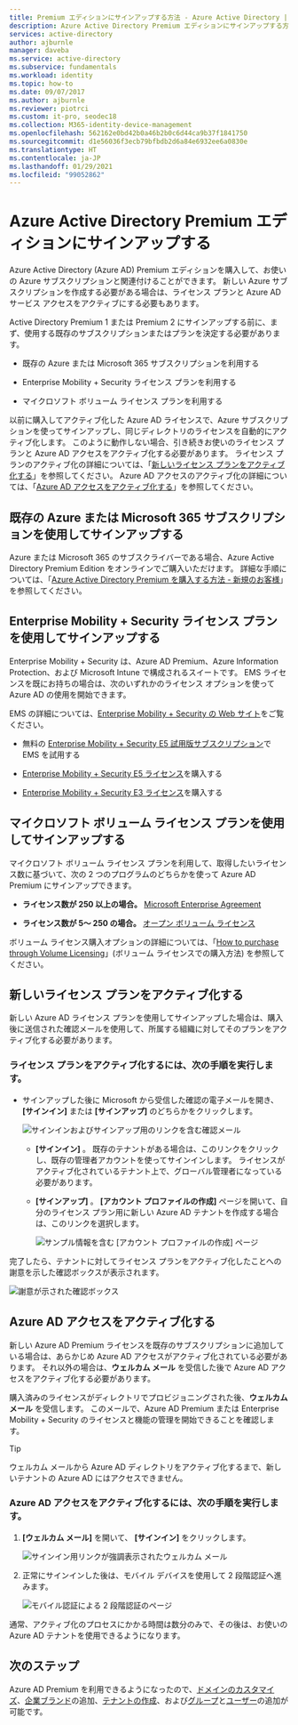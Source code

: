 ```yaml
---
title: Premium エディションにサインアップする方法 - Azure Active Directory | Microsoft Docs
description: Azure Active Directory Premium エディションにサインアップする方法の手順。
services: active-directory
author: ajburnle
manager: daveba
ms.service: active-directory
ms.subservice: fundamentals
ms.workload: identity
ms.topic: how-to
ms.date: 09/07/2017
ms.author: ajburnle
ms.reviewer: piotrci
ms.custom: it-pro, seodec18
ms.collection: M365-identity-device-management
ms.openlocfilehash: 562162e0bd42b0a46b2b0c6d44ca9b37f1841750
ms.sourcegitcommit: d1e56036f3ecb79bfbdb2d6a84e6932ee6a0830e
ms.translationtype: HT
ms.contentlocale: ja-JP
ms.lasthandoff: 01/29/2021
ms.locfileid: "99052862"
---
```

# <a name="sign-up-for-azure-active-directory-premium-editions"></a>Azure Active Directory Premium エディションにサインアップする
Azure Active Directory (Azure AD) Premium エディションを購入して、お使いの Azure サブスクリプションと関連付けることができます。 新しい Azure サブスクリプションを作成する必要がある場合は、ライセンス プランと Azure AD サービス アクセスをアクティブにする必要もあります。

Active Directory Premium 1 または Premium 2 にサインアップする前に、まず、使用する既存のサブスクリプションまたはプランを決定する必要があります。

- 既存の Azure または Microsoft 365 サブスクリプションを利用する

- Enterprise Mobility + Security ライセンス プランを利用する

- マイクロソフト ボリューム ライセンス プランを利用する

以前に購入してアクティブ化した Azure AD ライセンスで、Azure サブスクリプションを使ってサインアップし、同じディレクトリのライセンスを自動的にアクティブ化します。 このように動作しない場合、引き続きお使いのライセンス プランと Azure AD アクセスをアクティブ化する必要があります。 ライセンス プランのアクティブ化の詳細については、「[新しいライセンス プランをアクティブ化する](#activate-your-new-license-plan)」を参照してください。 Azure AD アクセスのアクティブ化の詳細については、「[Azure AD アクセスをアクティブ化する](#activate-your-azure-ad-access)」を参照してください。 

## <a name="sign-up-using-your-existing-azure-or-microsoft-365-subscription"></a>既存の Azure または Microsoft 365 サブスクリプションを使用してサインアップする
Azure または Microsoft 365 のサブスクライバーである場合、Azure Active Directory Premium Edition をオンラインでご購入いただけます。 詳細な手順については、「[Azure Active Directory Premium を購入する方法 - 新規のお客様](https://channel9.msdn.com/Series/Azure-Active-Directory-Videos-Demos/How-to-Purchase-Azure-Active-Directory-Premium-New-Customers)」を参照してください。

## <a name="sign-up-using-your-enterprise-mobility--security-licensing-plan"></a>Enterprise Mobility + Security ライセンス プランを使用してサインアップする
Enterprise Mobility + Security は、Azure AD Premium、Azure Information Protection、および Microsoft Intune で構成されるスイートです。 EMS ライセンスを既にお持ちの場合は、次のいずれかのライセンス オプションを使って Azure AD の使用を開始できます。

EMS の詳細については、[Enterprise Mobility + Security の Web サイト](https://www.microsoft.com/cloud-platform/enterprise-mobility-security)をご覧ください。

- 無料の [Enterprise Mobility + Security E5 試用版サブスクリプション](https://signup.microsoft.com/Signup?OfferId=87dd2714-d452-48a0-a809-d2f58c4f68b7&ali=1)で EMS を試用する

- [Enterprise Mobility + Security E5 ライセンス](https://signup.microsoft.com/Signup?OfferId=e6de2192-536a-4dc3-afdc-9e2602b6c790&ali=1)を購入する

- [Enterprise Mobility + Security E3 ライセンス](https://signup.microsoft.com/Signup?OfferId=4BBA281F-95E8-4136-8B0F-037D6062F54C&ali=1)を購入する

## <a name="sign-up-using-your-microsoft-volume-licensing-plan"></a>マイクロソフト ボリューム ライセンス プランを使用してサインアップする
マイクロソフト ボリューム ライセンス プランを利用して、取得したいライセンス数に基づいて、次の 2 つのプログラムのどちらかを使って Azure AD Premium にサインアップできます。

- **ライセンス数が 250 以上の場合。** [Microsoft Enterprise Agreement](https://www.microsoft.com/en-us/licensing/licensing-programs/enterprise.aspx)

- **ライセンス数が 5～ 250 の場合。** [オープン ボリューム ライセンス](https://www.microsoft.com/en-us/licensing/licensing-programs/open-license.aspx)

ボリューム ライセンス購入オプションの詳細については、「[How to purchase through Volume Licensing](https://www.microsoft.com/en-us/licensing/how-to-buy/how-to-buy.aspx)」(ボリューム ライセンスでの購入方法) を参照してください。

## <a name="activate-your-new-license-plan"></a>新しいライセンス プランをアクティブ化する
新しい Azure AD ライセンス プランを使用してサインアップした場合は、購入後に送信された確認メールを使用して、所属する組織に対してそのプランをアクティブ化する必要があります。

### <a name="to-activate-your-license-plan"></a>ライセンス プランをアクティブ化するには、次の手順を実行します。
- サインアップした後に Microsoft から受信した確認の電子メールを開き、 **[サインイン]** または **[サインアップ]** のどちらかをクリックします。
   
    ![サインインおよびサインアップ用のリンクを含む確認メール](media/active-directory-get-started-premium/MOLSEmail.png)

    - **[サインイン]** 。 既存のテナントがある場合は、このリンクをクリックし、既存の管理者アカウントを使ってサインインします。 ライセンスがアクティブ化されているテナント上で、グローバル管理者になっている必要があります。

    - **[サインアップ]** 。 **[アカウント プロファイルの作成]** ページを開いて、自分のライセンス プラン用に新しい Azure AD テナントを作成する場合は、このリンクを選択します。

        ![サンプル情報を含む [アカウント プロファイルの作成] ページ](media/active-directory-get-started-premium/MOLSAccountProfile.png)

完了したら、テナントに対してライセンス プランをアクティブ化したことへの謝意を示した確認ボックスが表示されます。

![謝意が示された確認ボックス](media/active-directory-get-started-premium/MOLSThankYou.png)

## <a name="activate-your-azure-ad-access"></a>Azure AD アクセスをアクティブ化する
新しい Azure AD Premium ライセンスを既存のサブスクリプションに追加している場合は、あらかじめ Azure AD アクセスがアクティブ化されている必要があります。 それ以外の場合は、**ウェルカム メール** を受信した後で Azure AD アクセスをアクティブ化する必要があります。  

購入済みのライセンスがディレクトリでプロビジョニングされた後、**ウェルカム メール** を受信します。 このメールで、Azure AD Premium または Enterprise Mobility + Security のライセンスと機能の管理を開始できることを確認します。 

> [!TIP]
> ウェルカム メールから Azure AD ディレクトリをアクティブ化するまで、新しいテナントの Azure AD にはアクセスできません。

### <a name="to-activate-your-azure-ad-access"></a>Azure AD アクセスをアクティブ化するには、次の手順を実行します。

1. **[ウェルカム メール]** を開いて、 **[サインイン]** をクリックします。
   
    ![サインイン用リンクが強調表示されたウェルカム メール](media/active-directory-get-started-premium/AADEmail.png)

2. 正常にサインインした後は、モバイル デバイスを使用して 2 段階認証へ進みます。
   
    ![モバイル認証による 2 段階認証のページ](media/active-directory-get-started-premium/SignUppage.png)

通常、アクティブ化のプロセスにかかる時間は数分のみで、その後は、お使いの Azure AD テナントを使用できるようになります。 

## <a name="next-steps"></a>次のステップ
Azure AD Premium を利用できるようになったので、[ドメインのカスタマイズ](add-custom-domain.md)、[企業ブランド](customize-branding.md)の追加、[テナントの作成](active-directory-access-create-new-tenant.md)、および[グループ](active-directory-groups-create-azure-portal.md)と[ユーザー](add-users-azure-active-directory.md)の追加が可能です。
